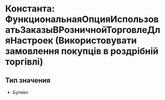 ﻿# Константа: ФункциональнаяОпцияИспользоватьЗаказыВРозничнойТорговлеДляНастроек (Використовувати замовлення покупців в роздрібній торгівлі)

## Тип значения

- Булево

